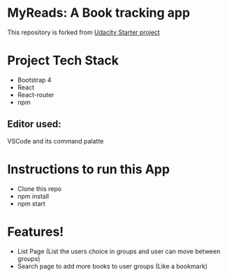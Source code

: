# MyReads: A Book tracking app

This repository is forked from [Udacity Starter project ](https://github.com/udacity/reactnd-project-myreads-starter)

# Project Tech Stack
* Bootstrap 4
* React
* React-router
* npm

## Editor used:
VSCode and its command palatte

# Instructions to run this App
  - Clone this repo
  - npm install
  - npm start

# Features!

  - List Page (List the users choice in groups and user can move between groups)
  - Search page to add more books to user groups (Like a bookmark)